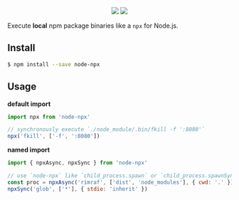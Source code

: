 <p align="center">
  <a href="https://www.npmjs.com/package/node-npx"><img src="https://img.shields.io/npm/v/node-npx.svg"></a>
  <a href="https://www.npmjs.com/package/node-npx"><img src="https://img.shields.io/npm/dt/node-npx.svg"></a>
</p>

Execute **local** npm package binaries like a `npx` for Node.js.

## Install

```bash
$ npm install --save node-npx
```

## Usage

**default import**

```js
import npx from 'node-npx'

// synchronously execute `./node_module/.bin/fkill -f ':8080'`
npx('fkill', ['-f', ':8080'])
```

**named import**

```js
import { npxAsync, npxSync } from 'node-npx'

// use `node-npx` like `child_process.spawn` or `child_process.spawnSync`
const proc = npxAsync('rimraf', ['dist', 'node_modules'], { cwd: '.' })
npxSync('glob', ['*'], { stdio: 'inherit' })
```
